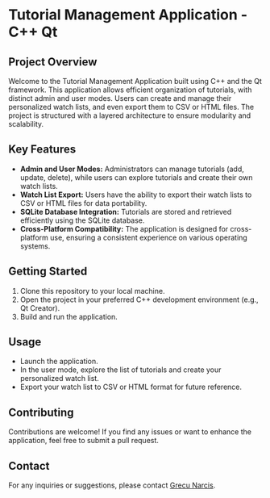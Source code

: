 # Tutorial Management Application - C++ Qt

## Project Overview

Welcome to the Tutorial Management Application built using C++ and the Qt framework. This application allows efficient organization of tutorials, with distinct admin and user modes. Users can create and manage their personalized watch lists, and even export them to CSV or HTML files. The project is structured with a layered architecture to ensure modularity and scalability.

## Key Features

- **Admin and User Modes:** Administrators can manage tutorials (add, update, delete), while users can explore tutorials and create their own watch lists.
- **Watch List Export:** Users have the ability to export their watch lists to CSV or HTML files for data portability.
- **SQLite Database Integration:** Tutorials are stored and retrieved efficiently using the SQLite database.
- **Cross-Platform Compatibility:** The application is designed for cross-platform use, ensuring a consistent experience on various operating systems.

## Getting Started

1. Clone this repository to your local machine.
2. Open the project in your preferred C++ development environment (e.g., Qt Creator).
3. Build and run the application.

## Usage

- Launch the application.
- In the user mode, explore the list of tutorials and create your personalized watch list.
- Export your watch list to CSV or HTML format for future reference.

## Contributing

Contributions are welcome! If you find any issues or want to enhance the application, feel free to submit a pull request.

## Contact

For any inquiries or suggestions, please contact [Grecu Narcis](mailto:narcisgrecu07@gmail.com).

